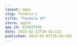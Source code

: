 ```yaml
---
layout: apps
slug: formula-1
title: "Formula 1®"
store: apple
app_id: 835022598
date: 2023-02-22T10:43:11Z
published: 2014-03-07T20:28:58Z
---
```


